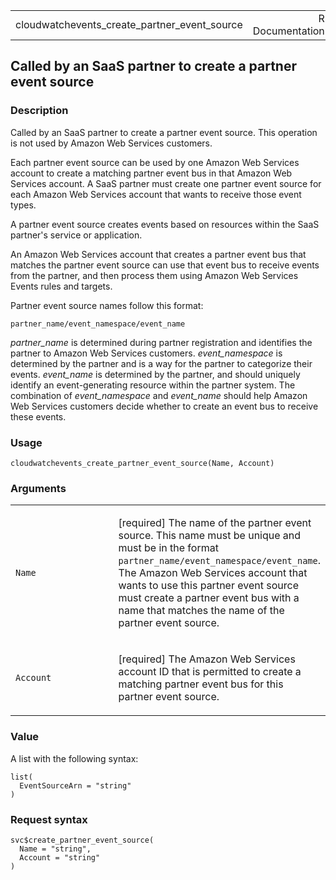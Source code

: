 <table style="width: 100%;">
<tbody>
<tr class="odd">
<td>cloudwatchevents_create_partner_event_source</td>
<td style="text-align: right;">R Documentation</td>
</tr>
</tbody>
</table>

## Called by an SaaS partner to create a partner event source

### Description

Called by an SaaS partner to create a partner event source. This
operation is not used by Amazon Web Services customers.

Each partner event source can be used by one Amazon Web Services account
to create a matching partner event bus in that Amazon Web Services
account. A SaaS partner must create one partner event source for each
Amazon Web Services account that wants to receive those event types.

A partner event source creates events based on resources within the SaaS
partner's service or application.

An Amazon Web Services account that creates a partner event bus that
matches the partner event source can use that event bus to receive
events from the partner, and then process them using Amazon Web Services
Events rules and targets.

Partner event source names follow this format:

`partner_name/event_namespace/event_name`

*partner\_name* is determined during partner registration and identifies
the partner to Amazon Web Services customers. *event\_namespace* is
determined by the partner and is a way for the partner to categorize
their events. *event\_name* is determined by the partner, and should
uniquely identify an event-generating resource within the partner
system. The combination of *event\_namespace* and *event\_name* should
help Amazon Web Services customers decide whether to create an event bus
to receive these events.

### Usage

    cloudwatchevents_create_partner_event_source(Name, Account)

### Arguments

<table>
<colgroup>
<col style="width: 35%" />
<col style="width: 65%" />
</colgroup>
<tbody>
<tr class="odd">
<td><code
id="cloudwatchevents_create_partner_event_source_:_Name">Name</code></td>
<td><p>[required] The name of the partner event source. This name must
be unique and must be in the format
<code>partner_name/event_namespace/event_name</code>. The Amazon Web
Services account that wants to use this partner event source must create
a partner event bus with a name that matches the name of the partner
event source.</p></td>
</tr>
<tr class="even">
<td><code
id="cloudwatchevents_create_partner_event_source_:_Account">Account</code></td>
<td><p>[required] The Amazon Web Services account ID that is permitted
to create a matching partner event bus for this partner event
source.</p></td>
</tr>
</tbody>
</table>

### Value

A list with the following syntax:

    list(
      EventSourceArn = "string"
    )

### Request syntax

    svc$create_partner_event_source(
      Name = "string",
      Account = "string"
    )
